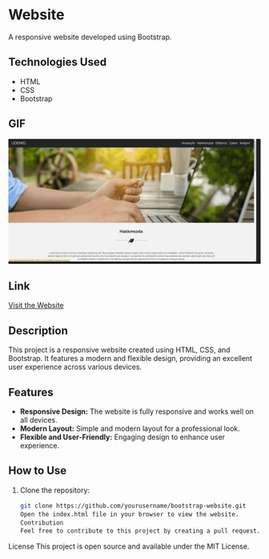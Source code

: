 # Website

A responsive website developed using Bootstrap.

## Technologies Used

- HTML
- CSS
- Bootstrap

## GIF

![Website](img/GIF.gif)

## Link

[Visit the Website](https://662e904dcd933bfa680a3d90--stellular-cucurucho-8de34c.netlify.app/)

## Description

This project is a responsive website created using HTML, CSS, and Bootstrap. It features a modern and flexible design, providing an excellent user experience across various devices.

## Features

- **Responsive Design:** The website is fully responsive and works well on all devices.
- **Modern Layout:** Simple and modern layout for a professional look.
- **Flexible and User-Friendly:** Engaging design to enhance user experience.

## How to Use

1. Clone the repository:
   ```bash
   git clone https://github.com/yourusername/bootstrap-website.git
   Open the index.html file in your browser to view the website.
   Contribution
   Feel free to contribute to this project by creating a pull request. For major changes, please open an issue first to discuss what you would like to change.
   ```

License
This project is open source and available under the MIT License.
